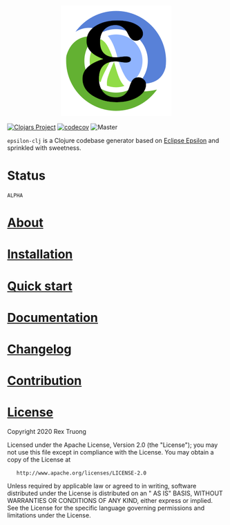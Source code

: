 <p align="center"><img src="docs/assets/images/logo/logo.png?raw=true" alt="epsilon logo"></p>

[![Clojars Project](https://img.shields.io/clojars/v/org.clojars.aratare/epsilon.svg)](https://clojars.org/org.clojars.aratare/epsilon)
[![codecov](https://codecov.io/gh/aratare-jp/epsilon-clj/branch/master/graph/badge.svg?token=RJCEPYBF3I)](https://codecov.io/gh/aratare-jp/epsilon-clj)
![Master](https://github.com/aratare-jp/epsilon-clj/workflows/Clojure%20CI/badge.svg?branch=master)

`epsilon-clj` is a Clojure codebase generator based on [Eclipse Epsilon](https://www.eclipse.org/epsilon/) and sprinkled
with sweetness.

# Status

`ALPHA`

# [About](https://aratare-jp.github.io/epsilon-clj/latest/about/)

# [Installation](https://aratare-jp.github.io/epsilon-clj/latest/installation/)

# [Quick start](https://aratare-jp.github.io/epsilon-clj/latest/quick-start/)

# [Documentation](https://aratare-jp.github.io/epsilon-clj/latest/)

# [Changelog](https://github.com/aratare-jp/epsilon-clj/releases)

# [Contribution](https://aratare-jp.github.io/epsilon-clj/latest/contribution)

# [License](https://github.com/aratare-tech/epsilon-clj/blob/master/LICENSE)

Copyright 2020 Rex Truong

Licensed under the Apache License, Version 2.0 (the "License"); you may not use this file except in compliance with the
License. You may obtain a copy of the License at

       http://www.apache.org/licenses/LICENSE-2.0

Unless required by applicable law or agreed to in writing, software distributed under the License is distributed on an "
AS IS" BASIS, WITHOUT WARRANTIES OR CONDITIONS OF ANY KIND, either express or implied. See the License for the specific
language governing permissions and limitations under the License.
